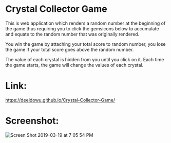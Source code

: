 # Crystal Collector Game
This is web application which renders a random number at the beginning of the game thus requiring you to click the gemsicons below to accumulate and equate to the random number that was originally rendered.

You win the game by attaching your total score to random number, you lose the game if your total score goes above the random number.

The value of each crystal is hidden from you until you click on it. Each time the game starts, the game will change the values of each crystal.

# Link:
https://deeidowu.github.io/Crystal-Collector-Game/

# Screenshot:

![Screen Shot 2019-03-19 at 7 05 54 PM](https://user-images.githubusercontent.com/38046425/54647886-9eab4200-4a7a-11e9-8a17-797edb6dfbea.png)
